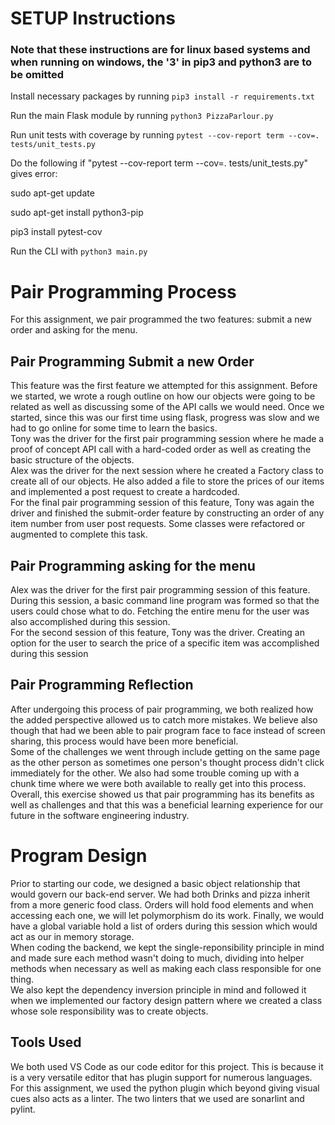 # SETUP Instructions
### Note that these instructions are for linux based systems and when running on windows, the '3' in pip3 and python3 are to be omitted
Install necessary packages by running `pip3 install -r requirements.txt`

Run the main Flask module by running `python3 PizzaParlour.py`

Run unit tests with coverage by running `pytest --cov-report term --cov=. tests/unit_tests.py`

Do the following if "pytest --cov-report term --cov=. tests/unit_tests.py" gives error:

sudo apt-get update

sudo apt-get install python3-pip

pip3 install pytest-cov  

Run the CLI with `python3 main.py`

# Pair Programming Process
For this assignment, we pair programmed the two features: submit a new order and asking for the menu.
## Pair Programming Submit a new Order ##
This feature was the first feature we attempted for this assignment. Before we started, we wrote 
a rough outline on how our objects were going to be related as well as discussing some of the API calls
we would need. Once we started, since this was our first time using flask, progress was slow and we had
to go online for some time to learn the basics.\
Tony was the driver for the first pair programming session where he made a proof of concept API call with
a hard-coded order as well as creating the basic structure of the objects.\
Alex was the driver for the next session where he created a Factory class to create all of our objects.
He also added a file to store the prices of our items and implemented a post request to create a hardcoded.\
For the final pair programming session of this feature, Tony was again the driver and finished the submit-order
feature by constructing an order of any item number from user post requests. Some classes were refactored or
augmented to complete this task.
## Pair Programming asking for the menu ##
Alex was the driver for the first pair programming session of this feature. During this session, a basic command line
program was formed so that the users could chose what to do. Fetching the entire menu for the user was also accomplished
during this session.\
For the second session of this feature, Tony was the driver. Creating an option for the user to search the price of a 
specific item was accomplished during this session
## Pair Programming Reflection ##
After undergoing this process of pair programming, we both realized how the added perspective allowed us to catch more mistakes.
We believe also though that had we been able to pair program face to face instead of screen sharing, this process would have been more beneficial.\
Some of the challenges we went through include getting on the same page as the other person as sometimes one person's thought process didn't click
immediately for the other. We also had some trouble coming up with a chunk time where we were both available to really get into this process.\
Overall, this exercise showed us that pair programming has its benefits as well as challenges and that this was a beneficial learning experience for our
future in the software engineering industry.

# Program Design #
Prior to starting our code, we designed a basic object relationship that would govern our back-end server. We had both Drinks and pizza inherit from
a more generic food class. Orders will hold food elements and when accessing each one, we will let polymorphism do its work. Finally, we would have
a global variable hold a list of orders during this session which would act as our in memory storage. \
When coding the backend, we kept the single-reponsibility principle in mind and made sure each method wasn't doing to much, dividing into
helper methods when necessary as well as making each class responsible for one thing.\
We also kept the dependency inversion principle in mind and followed it when we implemented our factory design pattern where we created a class whose
sole responsibility was to create objects. 
## Tools Used ##
We both used VS Code as our code editor for this project. This is because it is a very versatile editor that has plugin support for numerous languages.\
For this assignment, we used the python plugin which beyond giving visual cues also acts as a linter. The two linters that we used are sonarlint and pylint.



